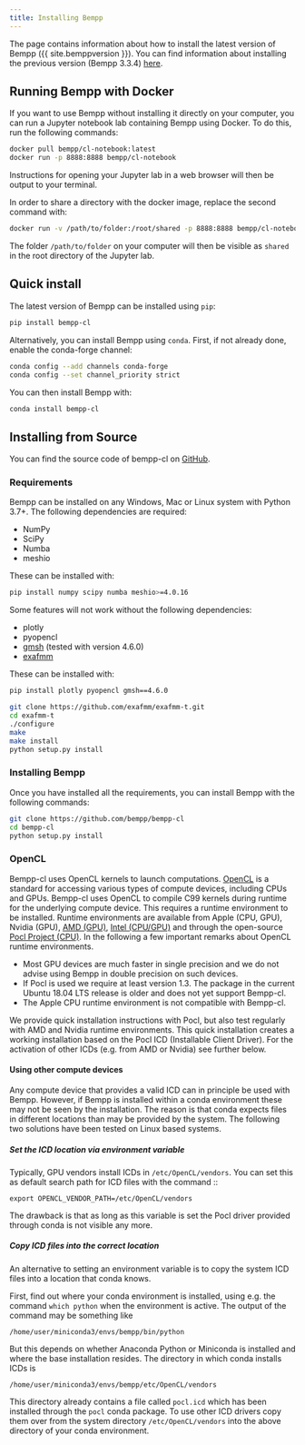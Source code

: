 ```yaml
---
title: Installing Bempp
---
```


The page contains information about how to install the latest version of Bempp ({{ site.bemppversion }}).
You can find information about installing the previous version (Bempp 3.3.4) [here](bempp334/installation.md).

## Running Bempp with Docker
If you want to use Bempp without installing it directly on your computer, you can run a
Jupyter notebook lab containing Bempp using Docker. To do this, run the following commands:

```bash
docker pull bempp/cl-notebook:latest
docker run -p 8888:8888 bempp/cl-notebook
```

Instructions for opening your Jupyter lab in a web browser will then be output to your terminal.

In order to share a directory with the docker image, replace the second command with:
```bash
docker run -v /path/to/folder:/root/shared -p 8888:8888 bempp/cl-notebook
```
The folder `/path/to/folder` on your computer will then be visible as `shared` in the
root directory of the Jupyter lab.


## Quick install
The latest version of Bempp can be installed using `pip`:

```bash
pip install bempp-cl
```

Alternatively, you can install Bempp using `conda`.
First, if not already done, enable the conda-forge channel:

```bash
conda config --add channels conda-forge
conda config --set channel_priority strict
```

You can then install Bempp with:

```bash
conda install bempp-cl
```

## Installing from Source
You can find the source code of bempp-cl on [GitHub](https://github.com/bempp/bempp-cl).

### Requirements
Bempp can be installed on any Windows, Mac or Linux system with Python 3.7+.
The following dependencies are required:

+ NumPy
+ SciPy
+ Numba
+ meshio

These can be installed with:

```bash
pip install numpy scipy numba meshio>=4.0.16
```

Some features will not work without the following dependencies:

+ plotly
+ pyopencl
+ [gmsh](https://gmsh.info) (tested with version 4.6.0)
+ [exafmm](https://github.com/exafmm/exafmm-t)

These can be installed with:

```bash
pip install plotly pyopencl gmsh==4.6.0

git clone https://github.com/exafmm/exafmm-t.git
cd exafmm-t
./configure 
make
make install
python setup.py install
```

### Installing Bempp
Once you have installed all the requirements, you can install Bempp with the following commands:

```bash
git clone https://github.com/bempp/bempp-cl
cd bempp-cl
python setup.py install
```

### OpenCL
Bempp-cl uses OpenCL kernels to launch computations.
[OpenCL](https://www.khronos.org/opencl/) is a standard for accessing
various types of compute devices, including CPUs and GPUs. Bempp-cl uses
OpenCL to compile C99 kernels during runtime for the underlying compute device.
This requires a runtime environment to be installed. Runtime environments are
available from Apple (CPU, GPU), Nvidia (GPU),
[AMD (GPU)](https://rocm.github.io/install.html),
[Intel (CPU/GPU)](https://software.intel.com/en-us/articles/opencl-drivers) and
through the open-source [Pocl Project (CPU)](http://portablecl.org/). In the
following a few important remarks about OpenCL runtime environments.

+ Most GPU devices are much faster in single precision and we do not
  advise using Bempp in double precision on such devices.
+ If Pocl is used we require at least version 1.3. The package in the
  current Ubuntu 18.04 LTS release is older and does not yet support Bempp-cl.
+ The Apple CPU runtime environment is not compatible with Bempp-cl.

We provide quick installation instructions with Pocl, but also test regularly
with AMD and Nvidia runtime environments. This quick installation creates a
working installation based on the Pocl ICD (Installable Client Driver). For the
activation of other ICDs (e.g. from AMD or Nvidia) see further below.

#### Using other compute devices
Any compute device that provides a valid ICD can
in principle be used with Bempp. However, if Bempp is installed within a conda
environment these may not be seen by the installation. The reason is that conda
expects files in different locations than may be provided by the system. The
following two solutions have been tested on Linux based systems.

##### Set the ICD location via environment variable

Typically, GPU vendors install ICDs in `/etc/OpenCL/vendors`. You can
set this as default search path for ICD files with the command
::

    export OPENCL_VENDOR_PATH=/etc/OpenCL/vendors

The drawback is that as long as this variable is set the Pocl driver
provided through conda is not visible any more.

##### Copy ICD files into the correct location

An alternative to setting an environment variable is to copy the system
ICD files into a location that conda knows.

First, find out where your conda environment is installed,
using e.g. the command `which python` when the environment is active.
The output of the command may be something like

```/home/user/miniconda3/envs/bempp/bin/python```

But this depends on whether Anaconda Python or Miniconda is installed and
where the base installation resides. The directory in which conda installs
ICDs is

```/home/user/miniconda3/envs/bempp/etc/OpenCL/vendors```

This directory already contains a file called `pocl.icd` which has been
installed through the `pocl` conda package. To use other ICD drivers
copy them over from the system directory `/etc/OpenCL/vendors`
into the above directory of your conda environment.

